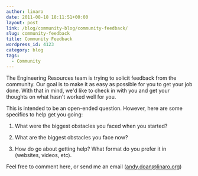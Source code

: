 ```yaml
---
author: linaro
date: 2011-08-18 18:11:51+00:00
layout: post
link: /blog/community-blog/community-feedback/
slug: community-feedback
title: Community Feedback
wordpress_id: 4123
category: blog
tags:
  - Community
---
```


The Engineering Resources team is trying to solicit feedback from the community. Our goal is to make it as easy as possible for you to get your job done. With that in mind, we'd like to check in with you and get your thoughts on what hasn't worked well for you.

This is intended to be an open-ended question. However, here are some specifics to help get you going:

1. What were the biggest obstacles you faced when you started?

2. What are the biggest obstacles you face now?

3. How do go about getting help? What format do you prefer it in (websites, videos, etc).

Feel free to comment here, or send me an email (andy.doan@linaro.org)
